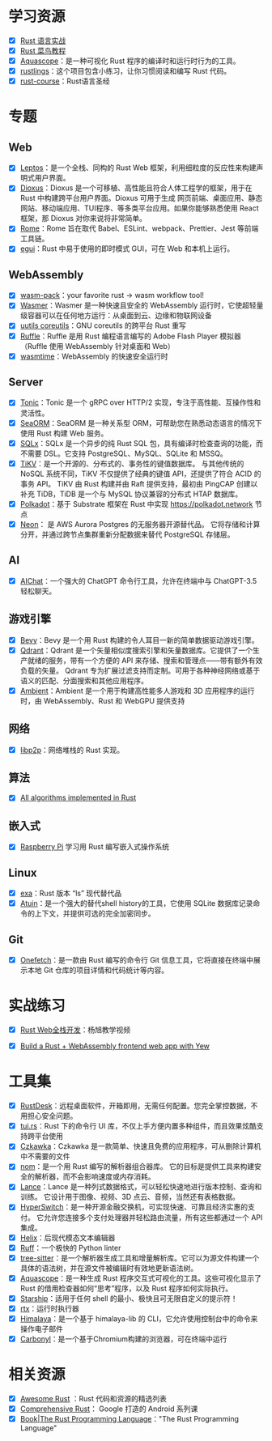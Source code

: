 # 学习资源
- [x] [Rust 语言实战](https://zh.practice.rs/why-exercise.html)
- [x] [Rust 菜鸟教程](https://www.runoob.com/rust/rust-tutorial.html)
- [x] [Aquascope](https://cognitive-engineering-lab.github.io/aquascope/)：是一种可视化 Rust 程序的编译时和运行时行为的工具。
- [x] [rustlings](https://github.com/rust-lang/rustlings)：这个项目包含小练习，让你习惯阅读和编写 Rust 代码。
- [x] [rust-course](https://github.com/sunface/rust-course)：Rust语言圣经

# 专题
## Web
- [x] [Leptos](https://github.com/gbj/leptos)：是一个全栈、同构的 Rust Web 框架，利用细粒度的反应性来构建声明式用户界面。
- [x] [Dioxus](https://github.com/rust-embedded/rust-raspberrypi-OS-tutorials)：Dioxus 是一个可移植、高性能且符合人体工程学的框架，用于在 Rust 中构建跨平台用户界面。Dioxus 可用于生成 网页前端、桌面应用、静态网站、移动端应用、TUI程序、等多类平台应用。如果你能够熟悉使用 React 框架，那 Dioxus 对你来说将非常简单。
- [x] [Rome](https://github.com/rome/tools)：Rome 旨在取代 Babel、ESLint、webpack、Prettier、Jest 等前端工具链。
- [x] [egui](https://github.com/emilk/egui)：Rust 中易于使用的即时模式 GUI，可在 Web 和本机上运行。

## WebAssembly
- [x] [wasm-pack](https://rustwasm.github.io/wasm-pack/installer/)：your favorite rust -> wasm workflow tool!
- [x] [Wasmer](https://github.com/wasmerio/wasmer)：Wasmer 是一种快速且安全的 WebAssembly 运行时，它使超轻量级容器可以在任何地方运行：从桌面到云、边缘和物联网设备
- [x] [uutils coreutils](https://github.com/uutils/coreutils)：GNU coreutils 的跨平台 Rust 重写
- [x] [Ruffle](https://github.com/ruffle-rs/ruffle)：Ruffle 是用 Rust 编程语言编写的 Adobe Flash Player 模拟器（Ruffle 使用 WebAssembly 针对桌面和 Web）
- [x] [wasmtime](https://github.com/bytecodealliance/wasmtime)：WebAssembly 的快速安全运行时

## Server
- [x] [Tonic](https://github.com/hyperium/tonic)：Tonic 是一个 gRPC over HTTP/2 实现，专注于高性能、互操作性和灵活性。
- [x] [SeaORM](https://github.com/SeaQL/sea-orm)：SeaORM 是一种关系型 ORM，可帮助您在熟悉动态语言的情况下使用 Rust 构建 Web 服务。
- [x] [SQLx](https://github.com/launchbadge/sqlx)：SQLx 是一个异步的纯 Rust SQL 包，具有编译时检查查询的功能，而不需要 DSL。它支持 PostgreSQL、MySQL、SQLite 和 MSSQ。
- [x] [TiKV](https://github.com/tikv/tikv)：是一个开源的、分布式的、事务性的键值数据库。 与其他传统的 NoSQL 系统不同，TiKV 不仅提供了经典的键值 API，还提供了符合 ACID 的事务 API。 TiKV 由 Rust 构建并由 Raft 提供支持，最初由 PingCAP 创建以补充 TiDB，TiDB 是一个与 MySQL 协议兼容的分布式 HTAP 数据库。
- [x] [Polkadot](https://github.com/paritytech/polkadot)：基于 Substrate 框架在 Rust 中实现 https://polkadot.network 节点
- [x] [Neon](https://github.com/neondatabase/neon)： 是 AWS Aurora Postgres 的无服务器开源替代品。 它将存储和计算分开，并通过跨节点集群重新分配数据来替代 PostgreSQL 存储层。

## AI
- [x] [AIChat](https://github.com/sigoden/aichat)：一个强大的 ChatGPT 命令行工具，允许在终端中与 ChatGPT-3.5 轻松聊天。

## 游戏引擎
- [x] [Bevy](https://github.com/bevyengine/bevy)：Bevy 是一个用 Rust 构建的令人耳目一新的简单数据驱动游戏引擎。
- [x] [Qdrant](https://github.com/qdrant/qdrant)：Qdrant 是一个矢量相似度搜索引擎和矢量数据库。它提供了一个生产就绪的服务，带有一个方便的 API 来存储、搜索和管理点——带有额外有效负载的矢量。 Qdrant 专为扩展过滤支持而定制。可用于各种神经网络或基于语义的匹配、分面搜索和其他应用程序。
- [x] [Ambient](https://github.com/AmbientRun/Ambient)：Ambient 是一个用于构建高性能多人游戏和 3D 应用程序的运行时，由 WebAssembly、Rust 和 WebGPU 提供支持

## 网络
- [x] [libp2p](https://github.com/libp2p/rust-libp2p)：网络堆栈的 Rust 实现。

## 算法
- [x] [All algorithms implemented in Rust](https://github.com/TheAlgorithms/Rust)

## 嵌入式
- [x] [Raspberry Pi](https://github.com/rust-embedded/rust-raspberrypi-OS-tutorials) 学习用 Rust 编写嵌入式操作系统

## Linux
- [x] [exa](https://github.com/ogham/exa)：Rust 版本 “ls” 现代替代品
- [x] [Atuin](https://github.com/ellie/atuin)：是一个强大的替代shell history的工具，它使用 SQLite 数据库记录命令的上下文，并提供可选的完全加密同步。

## Git
- [x] [Onefetch](https://github.com/o2sh/onefetch/blob/main/docs/README.cn.md)：是一款由 Rust 编写的命令行 Git 信息工具，它将直接在终端中展示本地 Git 仓库的项目详情和代码统计等内容。

# 实战练习
- [x] [Rust Web全栈开发](https://www.bilibili.com/video/BV1RP4y1G7KF/?p=1&spm_id_from=pageDriver)：杨旭教学视频
- [x] [Build a Rust + WebAssembly frontend web app with Yew](https://blog.logrocket.com/rust-webassembly-frontend-web-app-yew/)


# 工具集
- [x] [RustDesk](https://github.com/rustdesk/rustdesk/blob/master/docs/README-ZH.md)：远程桌面软件，开箱即用，无需任何配置。您完全掌控数据，不用担心安全问题。
- [x] [tui.rs](https://github.com/fdehau/tui-rs)：Rust 下的命令行 UI 库，不仅上手方便内置多种组件，而且效果炫酷支持跨平台使用
- [x] [Czkawka](https://github.com/qarmin/czkawka)：Czkawka 是一款简单、快速且免费的应用程序，可从删除计算机中不需要的文件
- [x] [nom](https://github.com/rust-bakery/nom)：是一个用 Rust 编写的解析器组合器库。 它的目标是提供工具来构建安全的解析器，而不会影响速度或内存消耗。
- [x] [Lance](https://github.com/eto-ai/lance)：Lance 是一种列式数据格式，可以轻松快速地进行版本控制、查询和训练。 它设计用于图像、视频、3D 点云、音频，当然还有表格数据。
- [x] [HyperSwitch](https://github.com/juspay/hyperswitch)：是一种开源金融交换机，可实现快速、可靠且经济实惠的支付。 它允许您连接多个支付处理器并轻松路由流量，所有这些都通过一个 API 集成。
- [x] [Helix](https://github.com/helix-editor/helix)：后现代模态文本编辑器
- [x] [Ruff](https://github.com/charliermarsh/ruff)：一个极快的 Python linter
- [x] [tree-sitter](https://github.com/tree-sitter/tree-sitter)：是一个解析器生成工具和增量解析库。它可以为源文件构建一个具体的语法树，并在源文件被编辑时有效地更新语法树。
- [x] [Aquascope](https://github.com/cognitive-engineering-lab/aquascope)：是一种生成 Rust 程序交互式可视化的工具。这些可视化显示了 Rust 的借用检查器如何“思考”程序，以及 Rust 程序如何实际执行。
- [x] [Starship](https://github.com/starship/starship)：适用于任何 shell 的最小、极快且可无限自定义的提示符！
- [x] [rtx](https://github.com/jdxcode/rtx)：运行时执行器
- [x] [Himalaya](https://github.com/soywod/himalaya)：是一个基于 himalaya-lib 的 CLI，它允许使用控制台中的命令来操作电子邮件
- [x] [Carbonyl](https://github.com/fathyb/carbonyl)：是一个基于Chromium构建的浏览器，可在终端中运行

# 相关资源
- [x] [Awesome Rust](https://github.com/rust-unofficial/awesome-rust) ：Rust 代码和资源的精选列表
- [x] [Comprehensive Rust](https://github.com/google/comprehensive-rust)： Google 打造的 Android 系列课
- [x] [Book|The Rust Programming Language](https://github.com/rust-lang/book)："The Rust Programming Language"
